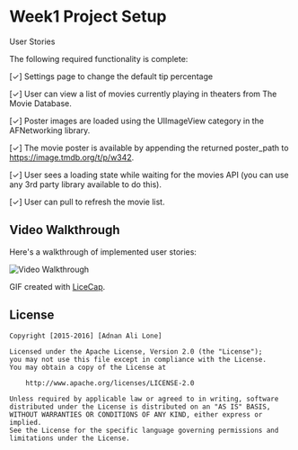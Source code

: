 # Week1 Project Setup

User Stories

The following required functionality is complete:

[✓] Settings page to change the default tip percentage

[✓] User can view a list of movies currently playing in theaters from The Movie Database.

[✓] Poster images are loaded using the UIImageView category in the AFNetworking library.

[✓] The movie poster is available by appending the returned poster_path to https://image.tmdb.org/t/p/w342.

[✓] User sees a loading state while waiting for the movies API (you can use any 3rd party library available to do this).

[✓] User can pull to refresh the movie list.


## Video Walkthrough 

Here's a walkthrough of implemented user stories:

<img src='http://i.imgur.com/6qKTkJO.gif' title='Video Walkthrough' width='' alt='Video Walkthrough' />

GIF created with [LiceCap](http://www.cockos.com/licecap/).



## License

    Copyright [2015-2016] [Adnan Ali Lone]

    Licensed under the Apache License, Version 2.0 (the "License");
    you may not use this file except in compliance with the License.
    You may obtain a copy of the License at

        http://www.apache.org/licenses/LICENSE-2.0

    Unless required by applicable law or agreed to in writing, software
    distributed under the License is distributed on an "AS IS" BASIS,
    WITHOUT WARRANTIES OR CONDITIONS OF ANY KIND, either express or implied.
    See the License for the specific language governing permissions and
    limitations under the License.
